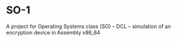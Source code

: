 # SO-1
A project for Operating Systems class (SO) – DCL – simulation of an encryption device in Assembly x86_64
